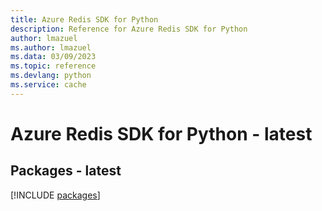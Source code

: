 ```yaml
---
title: Azure Redis SDK for Python
description: Reference for Azure Redis SDK for Python
author: lmazuel
ms.author: lmazuel
ms.data: 03/09/2023
ms.topic: reference
ms.devlang: python
ms.service: cache
---
```

# Azure Redis SDK for Python - latest
## Packages - latest
[!INCLUDE [packages](redis-index.md)]